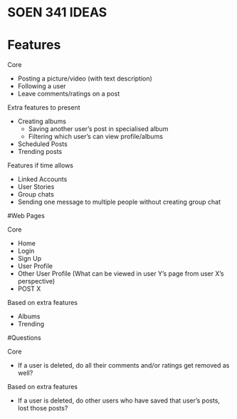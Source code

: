 # SOEN 341 IDEAS

# Features

Core
- Posting a picture/video (with text description)
- Following a user
- Leave comments/ratings on a post

Extra features to present
- Creating albums
	- Saving another user’s post in specialised album
	- Filtering which user’s can view profile/albums
- Scheduled Posts
- Trending posts

Features if time allows
- Linked Accounts
- User Stories
- Group chats
- Sending one message to multiple people without creating group chat

#Web Pages 

Core
- Home
- Login
- Sign Up
- User Profile
- Other User Profile (What can be viewed in user Y’s page from user X’s perspective)
- POST X

Based on extra features
- Albums
- Trending

#Questions

Core
- If a user is deleted, do all their comments and/or ratings get removed as well?

Based on extra features
- If a user is deleted, do other users who have saved that user’s posts, lost those posts?
